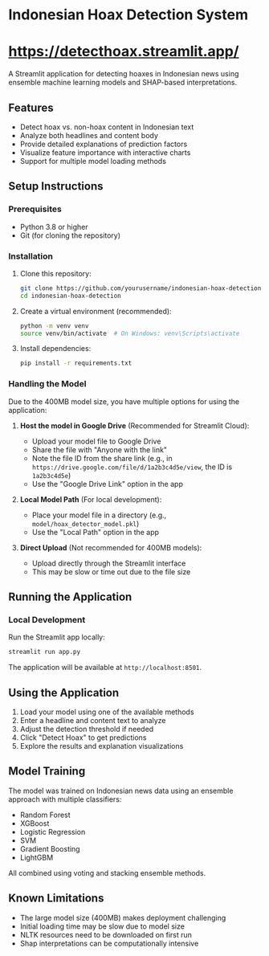 # Indonesian Hoax Detection System

# **https://detecthoax.streamlit.app/**

A Streamlit application for detecting hoaxes in Indonesian news using ensemble machine learning models and SHAP-based interpretations.

## Features

- Detect hoax vs. non-hoax content in Indonesian text
- Analyze both headlines and content body
- Provide detailed explanations of prediction factors
- Visualize feature importance with interactive charts
- Support for multiple model loading methods

## Setup Instructions

### Prerequisites

- Python 3.8 or higher
- Git (for cloning the repository)

### Installation

1. Clone this repository:
   ```bash
   git clone https://github.com/yourusername/indonesian-hoax-detection.git
   cd indonesian-hoax-detection
   ```

2. Create a virtual environment (recommended):
   ```bash
   python -m venv venv
   source venv/bin/activate  # On Windows: venv\Scripts\activate
   ```

3. Install dependencies:
   ```bash
   pip install -r requirements.txt
   ```

### Handling the Model

Due to the 400MB model size, you have multiple options for using the application:

1. **Host the model in Google Drive** (Recommended for Streamlit Cloud):
   - Upload your model file to Google Drive
   - Share the file with "Anyone with the link"
   - Note the file ID from the share link (e.g., in `https://drive.google.com/file/d/1a2b3c4d5e/view`, the ID is `1a2b3c4d5e`)
   - Use the "Google Drive Link" option in the app

2. **Local Model Path** (For local development):
   - Place your model file in a directory (e.g., `model/hoax_detector_model.pkl`)
   - Use the "Local Path" option in the app

3. **Direct Upload** (Not recommended for 400MB models):
   - Upload directly through the Streamlit interface
   - This may be slow or time out due to the file size

## Running the Application

### Local Development

Run the Streamlit app locally:

```bash
streamlit run app.py
```

The application will be available at `http://localhost:8501`.


## Using the Application

1. Load your model using one of the available methods
2. Enter a headline and content text to analyze
3. Adjust the detection threshold if needed
4. Click "Detect Hoax" to get predictions
5. Explore the results and explanation visualizations

## Model Training

The model was trained on Indonesian news data using an ensemble approach with multiple classifiers:
- Random Forest
- XGBoost
- Logistic Regression
- SVM
- Gradient Boosting
- LightGBM

All combined using voting and stacking ensemble methods.

## Known Limitations

- The large model size (400MB) makes deployment challenging
- Initial loading time may be slow due to model size
- NLTK resources need to be downloaded on first run
- Shap interpretations can be computationally intensive
